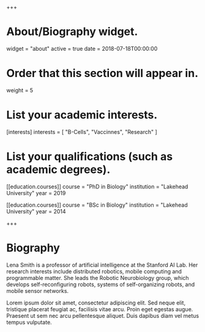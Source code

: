 +++
# About/Biography widget.
widget = "about"
active = true
date = 2018-07-18T00:00:00

# Order that this section will appear in.
weight = 5

# List your academic interests.
[interests]
  interests = [
    "B-Cells",
    "Vaccinnes",
    "Research"
  ]

# List your qualifications (such as academic degrees).
[[education.courses]]
  course = "PhD in Biology"
  institution = "Lakehead University"
  year = 2019

[[education.courses]]
  course = "BSc in Biology"
  institution = "Lakehead University"
  year = 2014

 
+++

# Biography

Lena Smith is a professor of artificial intelligence at the Stanford AI Lab. Her research interests include distributed robotics, mobile computing and programmable matter. She leads the Robotic Neurobiology group, which develops self-reconfiguring robots, systems of self-organizing robots, and mobile sensor networks.

Lorem ipsum dolor sit amet, consectetur adipiscing elit. Sed neque elit, tristique placerat feugiat ac, facilisis vitae arcu. Proin eget egestas augue. Praesent ut sem nec arcu pellentesque aliquet. Duis dapibus diam vel metus tempus vulputate. 
